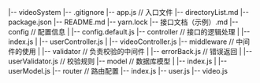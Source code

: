 |-- videoSystem
    |-- .gitignore
    |-- app.js // 入口文件
    |-- directoryList.md
    |-- package.json
    |-- README.md
    |-- yarn.lock
    |-- 接口文档（示例）.md
    |-- config // 配置信息
    |   |-- config.default.js
    |-- controller // 接口的逻辑处理
    |   |-- index.js
    |   |-- userController.js
    |   |-- videoController.js
    |-- middleware // 中间件的使用
    |   |-- validator // 负责校验的中间件
    |       |-- errorBack.js // 错误返回
    |       |-- userValidator.js // 校验规则
    |-- model // 数据库模型
    |   |-- index.js
    |   |-- userModel.js
    |-- router // 路由配置
        |-- index.js
        |-- user.js
        |-- video.js
